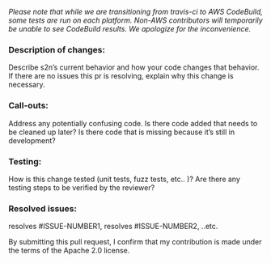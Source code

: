 _Please note that while we are transitioning from travis-ci to AWS CodeBuild, some tests are run on each platform. Non-AWS contributors will temporarily be unable to see CodeBuild results. We apologize for the inconvenience._

### **Description of changes**: 

Describe s2n’s current behavior and how your code changes that behavior. If there are no issues this pr is resolving, explain why this change is necessary.
### Call-outs:

Address any potentially confusing code. Is there code added that needs to be cleaned up later? Is there code that is missing because it’s still in development? 
### Testing:

 How is this change tested (unit tests, fuzz tests, etc.. )? Are there any testing steps to be verified by the reviewer?
### Resolved issues:

 resolves #ISSUE-NUMBER1, resolves #ISSUE-NUMBER2, ..etc.

By submitting this pull request, I confirm that my contribution is made under the terms of the Apache 2.0 license.
